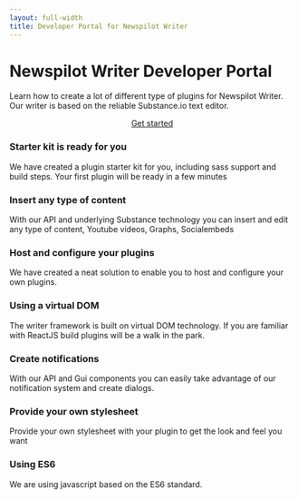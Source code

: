 ```yaml
---
layout: full-width
title: Developer Portal for Newspilot Writer
---
```


<div class="jumbotron">
    <h1>Newspilot Writer Developer Portal</h1>
    <p class="lead">
    Learn how to create a lot of different type of plugins for Newspilot Writer.
    Our writer is based on the reliable Substance.io text editor. 
    
</p>
<p><center><a class="btn btn-lg btn-success" href="{{site.baseurl}}/getting-started/" role="button">Get started</a></center></p>
</div>
<div class="row marketing">
<div class="col-lg-6">
  <h3>Starter kit is ready for you</h3>
  <p>We have created a plugin starter kit for you, including sass support and build steps. Your first plugin will be ready in a few minutes</p>

  <h3>Insert any type of content</h3>
  <p>With our API and underlying Substance technology you can insert and edit any type of content,
  Youtube videos, Graphs, Socialembeds</p>
  
  
  <h3>Host and configure your plugins</h3>
  <p>We have created a neat solution to enable you to host and configure your own plugins.</p>
  
</div>

<div class="col-lg-6">
  <h3>Using a virtual DOM</h3>
  <p>The writer framework is built on virtual DOM technology. If you are familiar with
  ReactJS build plugins will be a walk in the park.</p>

  <h3>Create notifications</h3>
  <p>With our API and Gui components you can easily take advantage of our notification system and 
  create dialogs.</p>
  
  <h3>Provide your own stylesheet</h3>
  <p>Provide your own stylesheet with your plugin to get the look and feel you want</p>

  
  <h3>Using ES6</h3>
  <p>We are using javascript based on the ES6 standard.</p>

</div>
</div>